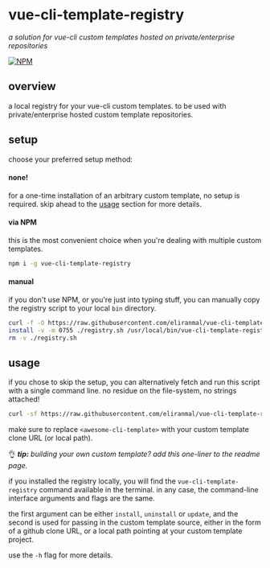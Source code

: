 # vue-cli-template-registry

*a solution for vue-cli custom templates hosted on private/enterprise repositories*

[![NPM][1]][2]


## overview

a local registry for your vue-cli custom templates. to be used with private/enterprise hosted custom template repositories.


## setup

choose your preferred setup method:


#### none!

for a one-time installation of an arbitrary custom template, no setup is required.
skip ahead to the [usage][4] section for more details.


#### via NPM

this is the most convenient choice when you're dealing with multiple custom templates.

```sh
npm i -g vue-cli-template-registry
```


#### manual

if you don't use NPM, or you're just into typing stuff, you can manually copy the registry script to your local `bin` directory.

```sh
curl -f -O https://raw.githubusercontent.com/eliranmal/vue-cli-template-registry/master/bin/registry.sh
install -v -m 0755 ./registry.sh /usr/local/bin/vue-cli-template-registry
rm -v ./registry.sh
```


## usage

if you chose to skip the setup, you can alternatively fetch and run this script with a single command line. no residue on the file-system, no strings attached!

```sh
curl -sf https://raw.githubusercontent.com/eliranmal/vue-cli-template-registry/master/bin/registry.sh | bash -s install <awesome-cli-template>
```

make sure to replace `<awesome-cli-template>` with your custom template clone URL (or local path).

:ok_hand: ***tip:** building your own custom template? add this one-liner to the readme page.*
 

if you installed the registry locally, you will find the `vue-cli-template-registry` command available in the terminal.
in any case, the command-line interface arguments and flags are the same.

the first argument can be either `install`, `uninstall` or `update`, and the second is used for passing in
the custom template source, either in the form of a github clone URL, or a local path pointing at your custom template project.

use the `-h` flag for more details.





[1]: https://img.shields.io/npm/v/vue-cli-template-registry.svg?style=flat-square
[2]: https://www.npmjs.com/package/vue-cli-template-registry
[3]: https://github.com/vuejs/vue-cli/tree/master#custom-templates
[4]: #usage

